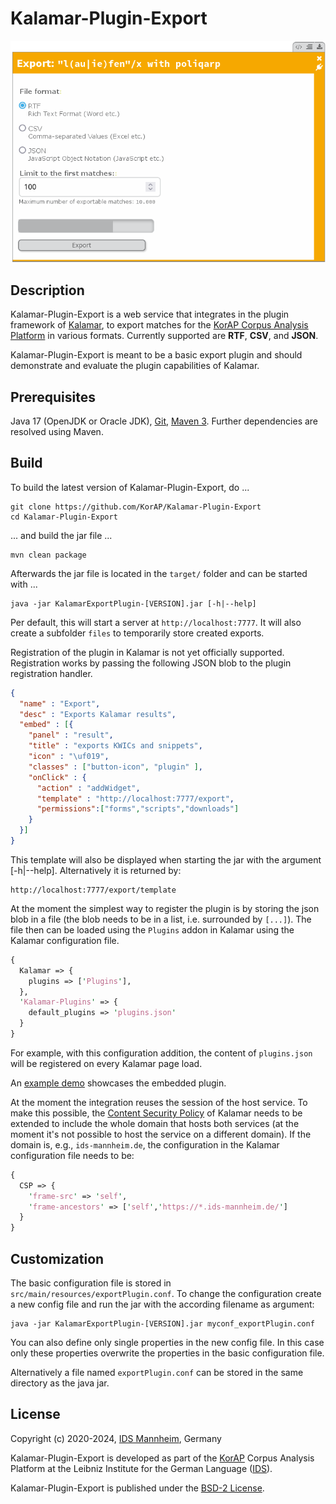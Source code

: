 # Kalamar-Plugin-Export

![Kalamar-Plugin-Export Screenshot](https://raw.githubusercontent.com/KorAP/Kalamar-Plugin-Export/master/misc/kalamar-export-screenshot.png)

## Description

Kalamar-Plugin-Export is a web service that integrates in the plugin framework of
[Kalamar](https://github.com/KorAP/Kalamar), to export matches for the
[KorAP Corpus Analysis Platform](https://korap.ids-mannheim.de/) in various formats.
Currently supported are **RTF**, **CSV**, and **JSON**.

Kalamar-Plugin-Export is meant to be a basic export plugin and should
demonstrate and evaluate the plugin capabilities of Kalamar.


## Prerequisites

Java 17 (OpenJDK or Oracle JDK),
[Git](http://git-scm.com/),
[Maven 3](https://maven.apache.org/).
Further dependencies are resolved using Maven.


## Build

To build the latest version of Kalamar-Plugin-Export, do ...

```shell
git clone https://github.com/KorAP/Kalamar-Plugin-Export
cd Kalamar-Plugin-Export
```

... and build the jar file ...


```shell
mvn clean package
```

Afterwards the jar file is located in the `target/` folder and can
be started with ...

```shell
java -jar KalamarExportPlugin-[VERSION].jar [-h|--help]
```

Per default, this will start a server at `http://localhost:7777`.
It will also create a subfolder `files` to temporarily store created
exports.

Registration of the plugin in Kalamar is not yet officially supported.
Registration works by passing the following JSON blob
to the plugin registration handler.

```json
{
  "name" : "Export",
  "desc" : "Exports Kalamar results",
  "embed" : [{
    "panel" : "result",
    "title" : "exports KWICs and snippets",
    "icon" : "\uf019",
    "classes" : ["button-icon", "plugin" ],
    "onClick" : {
      "action" : "addWidget",
      "template" : "http://localhost:7777/export",
      "permissions":["forms","scripts","downloads"]
    }
  }]
}
```

This template will also be displayed when starting the jar with the argument [-h|--help]. Alternatively it is returned by:

```shell
http://localhost:7777/export/template
```

At the moment the simplest way to register the plugin is by storing the json
blob in a file (the blob needs to be in a list, i.e. surrounded by `[...]`).
The file then can be loaded using the `Plugins` addon in Kalamar using the
Kalamar configuration file.

```perl
{
  Kalamar => {
    plugins => ['Plugins'],
  },
  'Kalamar-Plugins' => {
    default_plugins => 'plugins.json'
  }
}
```

For example, with this configuration addition, the content
of `plugins.json` will be registered on every Kalamar page load.

An [example demo](https://github.com/KorAP/Kalamar/blob/master/dev/demo/export.html)
showcases the embedded plugin.

At the moment the integration reuses the session of the host service.
To make this possible, the [Content Security Policy](https://developer.mozilla.org/en-US/docs/Web/HTTP/CSP)
of Kalamar needs to be extended to include the whole domain that
hosts both services (at the moment it's not possible to host the service on a different domain).
If the domain is, e.g., `ids-mannheim.de`, the configuration in the Kalamar configuration
file needs to be:

```perl
{
  CSP => {
    'frame-src' => 'self',
    'frame-ancestors' => ['self','https://*.ids-mannheim.de/']
  }
}
```

## Customization

The basic configuration file is stored in `src/main/resources/exportPlugin.conf`.
To change the configuration create a new config file and run the jar with the
according filename as argument:

```shell
java -jar KalamarExportPlugin-[VERSION].jar myconf_exportPlugin.conf
```

You can also define only single properties in the new config file. In this case only these properties overwrite the properties in the basic configuration file.

Alternatively a file named `exportPlugin.conf` can be stored in the
same directory as the java jar.

## License

Copyright (c) 2020-2024, [IDS Mannheim](https://www.ids-mannheim.de/), Germany

Kalamar-Plugin-Export is developed as part of the [KorAP](https://korap.ids-mannheim.de/)
Corpus Analysis Platform at the Leibniz Institute for the German Language
([IDS](https://www.ids-mannheim.de/)).

Kalamar-Plugin-Export is published under the
[BSD-2 License](https://raw.githubusercontent.com/KorAP/Kalamar-Plugin-Export/master/LICENSE).
